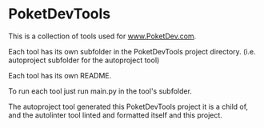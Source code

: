 # PoketDevTools  
This is a collection of tools used for www.PoketDev.com.  

Each tool has its own subfolder in the PoketDevTools project directory. (i.e. autoproject subfolder for the autoproject tool)  

Each tool has its own README.  

To run each tool just run main.py in the tool's subfolder.  

The autoproject tool generated this PoketDevTools project it is a child of, and the autolinter tool linted and formatted itself and this project.  